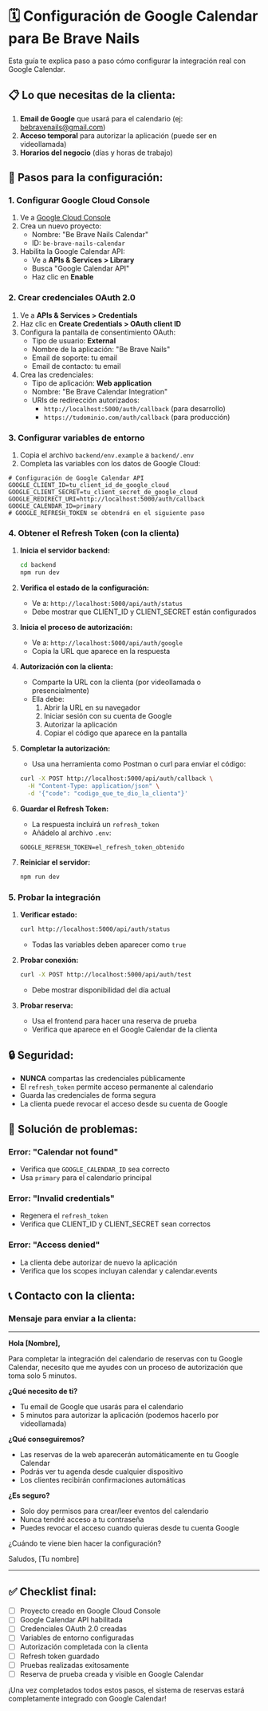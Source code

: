 # 🗓️ Configuración de Google Calendar para Be Brave Nails

Esta guía te explica paso a paso cómo configurar la integración real con Google Calendar.

## 📋 **Lo que necesitas de la clienta:**

1. **Email de Google** que usará para el calendario (ej: bebravenails@gmail.com)
2. **Acceso temporal** para autorizar la aplicación (puede ser en videollamada)
3. **Horarios del negocio** (días y horas de trabajo)

## 🔧 **Pasos para la configuración:**

### **1. Configurar Google Cloud Console**

1. Ve a [Google Cloud Console](https://console.cloud.google.com/)
2. Crea un nuevo proyecto:
   - Nombre: "Be Brave Nails Calendar"
   - ID: `be-brave-nails-calendar`
3. Habilita la Google Calendar API:
   - Ve a **APIs & Services > Library**
   - Busca "Google Calendar API"
   - Haz clic en **Enable**

### **2. Crear credenciales OAuth 2.0**

1. Ve a **APIs & Services > Credentials**
2. Haz clic en **Create Credentials > OAuth client ID**
3. Configura la pantalla de consentimiento OAuth:
   - Tipo de usuario: **External**
   - Nombre de la aplicación: "Be Brave Nails"
   - Email de soporte: tu email
   - Email de contacto: tu email
4. Crea las credenciales:
   - Tipo de aplicación: **Web application**
   - Nombre: "Be Brave Calendar Integration"
   - URIs de redirección autorizados:
     - `http://localhost:5000/auth/callback` (para desarrollo)
     - `https://tudominio.com/auth/callback` (para producción)

### **3. Configurar variables de entorno**

1. Copia el archivo `backend/env.example` a `backend/.env`
2. Completa las variables con los datos de Google Cloud:

```env
# Configuración de Google Calendar API
GOOGLE_CLIENT_ID=tu_client_id_de_google_cloud
GOOGLE_CLIENT_SECRET=tu_client_secret_de_google_cloud
GOOGLE_REDIRECT_URI=http://localhost:5000/auth/callback
GOOGLE_CALENDAR_ID=primary
# GOOGLE_REFRESH_TOKEN se obtendrá en el siguiente paso
```

### **4. Obtener el Refresh Token (con la clienta)**

1. **Inicia el servidor backend:**
   ```bash
   cd backend
   npm run dev
   ```

2. **Verifica el estado de la configuración:**
   - Ve a: `http://localhost:5000/api/auth/status`
   - Debe mostrar que CLIENT_ID y CLIENT_SECRET están configurados

3. **Inicia el proceso de autorización:**
   - Ve a: `http://localhost:5000/api/auth/google`
   - Copia la URL que aparece en la respuesta

4. **Autorización con la clienta:**
   - Comparte la URL con la clienta (por videollamada o presencialmente)
   - Ella debe:
     1. Abrir la URL en su navegador
     2. Iniciar sesión con su cuenta de Google
     3. Autorizar la aplicación
     4. Copiar el código que aparece en la pantalla

5. **Completar la autorización:**
   - Usa una herramienta como Postman o curl para enviar el código:
   ```bash
   curl -X POST http://localhost:5000/api/auth/callback \
     -H "Content-Type: application/json" \
     -d '{"code": "codigo_que_te_dio_la_clienta"}'
   ```

6. **Guardar el Refresh Token:**
   - La respuesta incluirá un `refresh_token`
   - Añádelo al archivo `.env`:
   ```env
   GOOGLE_REFRESH_TOKEN=el_refresh_token_obtenido
   ```

7. **Reiniciar el servidor:**
   ```bash
   npm run dev
   ```

### **5. Probar la integración**

1. **Verificar estado:**
   ```bash
   curl http://localhost:5000/api/auth/status
   ```
   - Todas las variables deben aparecer como `true`

2. **Probar conexión:**
   ```bash
   curl -X POST http://localhost:5000/api/auth/test
   ```
   - Debe mostrar disponibilidad del día actual

3. **Probar reserva:**
   - Usa el frontend para hacer una reserva de prueba
   - Verifica que aparece en el Google Calendar de la clienta

## 🔒 **Seguridad:**

- **NUNCA** compartas las credenciales públicamente
- El `refresh_token` permite acceso permanente al calendario
- Guarda las credenciales de forma segura
- La clienta puede revocar el acceso desde su cuenta de Google

## 🚨 **Solución de problemas:**

### Error: "Calendar not found"
- Verifica que `GOOGLE_CALENDAR_ID` sea correcto
- Usa `primary` para el calendario principal

### Error: "Invalid credentials"
- Regenera el `refresh_token`
- Verifica que CLIENT_ID y CLIENT_SECRET sean correctos

### Error: "Access denied"
- La clienta debe autorizar de nuevo la aplicación
- Verifica que los scopes incluyan calendar y calendar.events

## 📞 **Contacto con la clienta:**

### **Mensaje para enviar a la clienta:**

---

**Hola [Nombre],**

Para completar la integración del calendario de reservas con tu Google Calendar, necesito que me ayudes con un proceso de autorización que toma solo 5 minutos.

**¿Qué necesito de ti?**
- Tu email de Google que usarás para el calendario
- 5 minutos para autorizar la aplicación (podemos hacerlo por videollamada)

**¿Qué conseguiremos?**
- Las reservas de la web aparecerán automáticamente en tu Google Calendar
- Podrás ver tu agenda desde cualquier dispositivo
- Los clientes recibirán confirmaciones automáticas

**¿Es seguro?**
- Solo doy permisos para crear/leer eventos del calendario
- Nunca tendré acceso a tu contraseña
- Puedes revocar el acceso cuando quieras desde tu cuenta Google

¿Cuándo te viene bien hacer la configuración?

Saludos,
[Tu nombre]

---

## ✅ **Checklist final:**

- [ ] Proyecto creado en Google Cloud Console
- [ ] Google Calendar API habilitada
- [ ] Credenciales OAuth 2.0 creadas
- [ ] Variables de entorno configuradas
- [ ] Autorización completada con la clienta
- [ ] Refresh token guardado
- [ ] Pruebas realizadas exitosamente
- [ ] Reserva de prueba creada y visible en Google Calendar

¡Una vez completados todos estos pasos, el sistema de reservas estará completamente integrado con Google Calendar!
